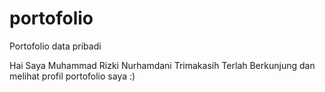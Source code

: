 # portofolio
Portofolio data pribadi

Hai Saya Muhammad Rizki Nurhamdani
Trimakasih Terlah Berkunjung dan melihat profil portofolio saya :)
